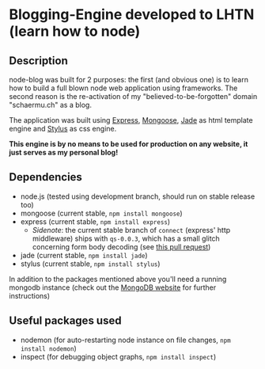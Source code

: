 # Blogging-Engine developed to LHTN (learn how to node)
## Description
node-blog was built for 2 purposes: the first (and obvious one) is to learn how to 
build a full blown node web application using frameworks. The second reason is the 
re-activation of my "believed-to-be-forgotten" domain "schaermu.ch" as a blog.

The application was built using [Express](https://github.com/visionmedia/express),
[Mongoose](https://github.com/LearnBoost/mongoose), [Jade](https://github.com/visionmedia/jade) 
as html template engine and [Stylus](https://github.com/LearnBoost/stylus) as css engine.

**This engine is by no means to be used for production on any website, it just serves
as my personal blog!**

## Dependencies
- node.js (tested using development branch, should run on stable release too)
- mongoose (current stable, `npm install mongoose`)
- express (current stable, `npm install express`)
  - *Sidenote*: the current stable branch of `connect` (express' http middleware) ships with
  `qs-0.0.3`, which has a small glitch concerning form body decoding (see [this pull request](https://github.com/aeosynth/node-querystring/commit/70caef1cf8b718c03e10a590d3dca6caba4638e6))
- jade (current stable, `npm install jade`)
- stylus (current stable, `npm install stylus`)

In addition to the packages mentioned above you'll need a running mongodb instance (check out the [MongoDB website](http://www.mongodb.org) 
for further instructions)

## Useful packages used
- nodemon (for auto-restarting node instance on file changes, `npm install nodemon`)
- inspect (for debugging object graphs, `npm install inspect`)